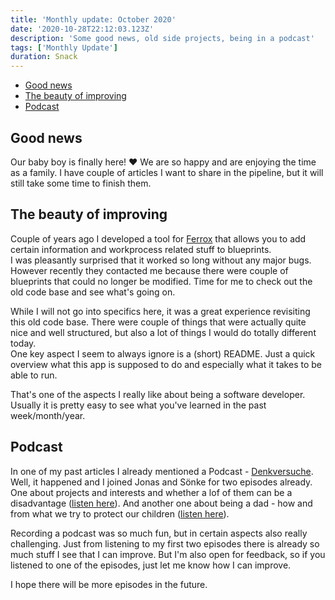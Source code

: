 ```yaml
---
title: 'Monthly update: October 2020'
date: '2020-10-28T22:12:03.123Z'
description: 'Some good news, old side projects, being in a podcast'
tags: ['Monthly Update']
duration: Snack
---
```


- [Good news](#good-news)
- [The beauty of improving](#the-beauty-of-improving)
- [Podcast](#podcast)

## Good news

Our baby boy is finally here! ❤️ We are so happy and are enjoying the time as a family. I have couple of articles I want
to share in the pipeline, but it will still take some time to finish them.

## The beauty of improving

Couple of years ago I developed a tool for [Ferrox](http://ferrox-gmbh.de/) that allows you to add certain information
and workprocess related stuff to blueprints.  
I was pleasantly surprised that it worked so long without any major bugs. However recently they contacted me because there
were couple of blueprints that could no longer be modified. Time for me to check out the old code base and see what's going
on.

While I will not go into specifics here, it was a great experience revisiting this old code base. There were couple of things
that were actually quite nice and well structured, but also a lot of things I would do totally different today.  
One key aspect I seem to always ignore is a (short) README. Just a quick overview what this app is supposed to do and
especially what it takes to be able to run.

That's one of the aspects I really like about being a software developer. Usually it is pretty easy to see what you've
learned in the past week/month/year.

## Podcast

In one of my past articles I already mentioned a Podcast - [Denkversuche](https://denkversuche.letscast.fm/).  
Well, it happened and I joined Jonas and Sönke for two episodes already. One about projects and interests and whether a lof
of them can be a disadvantage ([listen here](https://denkversuche.letscast.fm/episode/e6-ueber-projekte-und-interessen-mit-nico)).
And another one about being a dad - how and from what we try to protect our children
([listen here](https://denkversuche.letscast.fm/episode/e8-ueber-das-vater-sein-mit-nico)).

Recording a podcast was so much fun, but in certain aspects also really challenging. Just from listening to my first two episodes
there is already so much stuff I see that I can improve. But I'm also open for feedback, so if you listened to one of the
episodes, just let me know how I can improve.

I hope there will be more episodes in the future.
